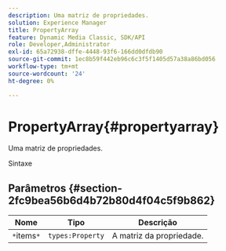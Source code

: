 ```yaml
---
description: Uma matriz de propriedades.
solution: Experience Manager
title: PropertyArray
feature: Dynamic Media Classic, SDK/API
role: Developer,Administrator
exl-id: 65a72938-dffe-4448-93f6-166dd0dfdb90
source-git-commit: 1ec8b59f442eb96c6c3f5f1405d57a38a86bd056
workflow-type: tm+mt
source-wordcount: '24'
ht-degree: 0%

---
```


# PropertyArray{#propertyarray}

Uma matriz de propriedades.

Sintaxe

## Parâmetros {#section-2fc9bea56b6d4b72b80d4f04c5f9b862}

| Nome | Tipo | Descrição |
|---|---|---|
| `*`items`*` | `types:Property` | A matriz da propriedade. |
